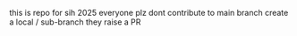this is repo for sih 2025
everyone plz dont contribute to main branch 
create a local / sub-branch 
they raise a PR

